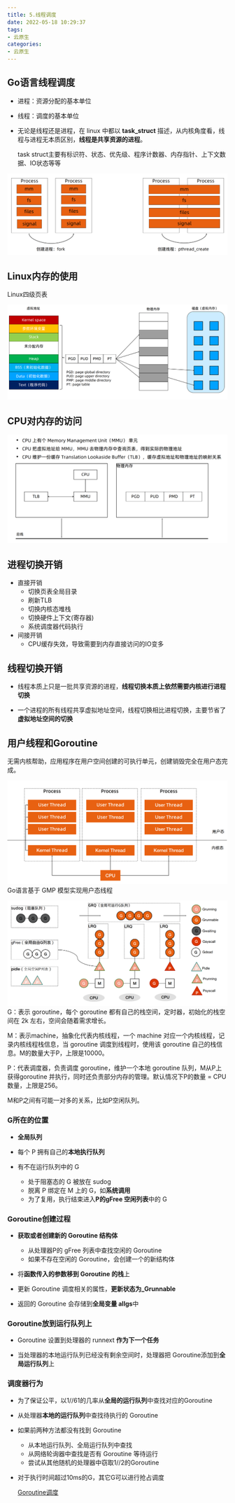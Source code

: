 ```yaml
---
title: 5.线程调度
date: 2022-05-18 10:29:37
tags: 
- 云原生
categories:
- 云原生
---
```


## Go语言线程调度

- 进程：资源分配的基本单位

- 线程：调度的基本单位

- 无论是线程还是进程，在 linux 中都以 **task_struct** 描述，从内核角度看，线程与进程无本质区别，**线程是共享资源的进程**。

    task struct主要有标识符、状态、优先级、程序计数器、内存指针、上下文数据、IO状态等等

![](5-线程调度/2022-05-18-15-13-00.png)


## Linux内存的使用

Linux四级页表

![](5-线程调度/2022-05-18-15-17-57.png)

## CPU对内存的访问

![](5-线程调度/2022-05-18-15-18-40.png)

## 进程切换开销
- 直接开销
    - 切换页表全局目录
    - 刷新TLB
    - 切换内核态堆栈
    - 切换硬件上下文(寄存器)
    - 系统调度器代码执行
- 间接开销
    - CPU缓存失效，导致需要到内存直接访问的IO变多

## 线程切换开销

- 线程本质上只是一批共享资源的进程，**线程切换本质上依然需要内核进行进程切换**

- 一个进程的所有线程共享虚拟地址空间，线程切换相比进程切换，主要节省了**虚拟地址空间的切换**

## 用户线程和Goroutine
无需内核帮助，应用程序在用户空间创建的可执行单元，创建销毁完全在用户态完成。

![](5-线程调度/2022-05-18-15-34-48.png)
Go语言基于 GMP 模型实现用户态线程

![](5-线程调度/2022-05-20-16-18-48.png)
G：表示 goroutine，每个 goroutine 都有自己的栈空间，定时器，初始化的栈空间在 2k 左右，空间会随着需求增长。

M：表示machine，抽象化代表内核线程，一个 machine 对应一个内核线程，记录内核线程栈信息，当 goroutine 调度到线程时，使用该 goroutine 自己的栈信息。M的数量大于P，上限是10000。

P：代表调度器，负责调度 goroutine，维护一个本地 goroutine 队列，M从P上获得goroutine 并执行，同时还负责部分内存的管理。默认情况下P的数量 = CPU数量，上限是256。

M和P之间有可能一对多的关系，比如P空闲队列。

### G所在的位置

- **全局队列**

- 每个 P 拥有自己的**本地执行队列**

- 有不在运行队列中的 G
    - 处于阻塞态的 G 被放在 sudog
    - 脱离 P 绑定在 M 上的 G，如**系统调用**
    - 为了复用，执行结束进入**P的gFree 空闲列表**中的 G

### Goroutine创建过程
- **获取或者创建新的 Goroutine 结构体**
    - 从处理器P的 gFree 列表中查找空闲的 Goroutine
    - 如果不存在空闲的 Goroutine，会创建一个的新结构体

- 将**函数传入的参数移到 Goroutine 的栈**上

- 更新 Goroutine 调度相关的属性，**更新状态为_Grunnable**

- 返回的 Goroutine 会存储到**全局变量 allgs**中

### Goroutine放到运行队列上
- Goroutine 设置到处理器的 runnext **作为下一个任务**

- 当处理器的本地运行队列已经没有剩余空间时，处理器把 Goroutine添加到**全局运行队列**上

### 调度器行为

- 为了保证公平，以1//61的几率从**全局的运行队列**中查找对应的Goroutine

- 从处理器**本地的运行队列**中查找待执行的 Goroutine

- 如果前两种方法都没有找到 Goroutine
    - 从本地运行队列、全局运行队列中查找
    - 从网络轮询器中查找是否有 Goroutine 等待运行
    - 尝试从其他随机的处理器中窃取1//2的Goroutine

- 对于执行时间超过10ms的G，其它G可以进行抢占调度


    [Goroutine调度](https://zhuanlan.zhihu.com/p/74036955)
